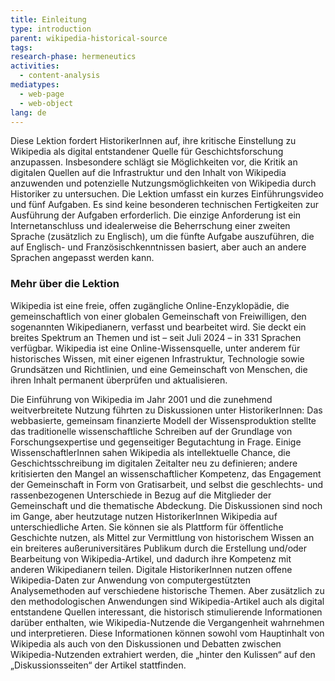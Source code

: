 ```yaml
---
title: Einleitung
type: introduction
parent: wikipedia-historical-source
tags:
research-phase: hermeneutics
activities: 
  - content-analysis 
mediatypes:
  - web-page
  - web-object
lang: de
---
```


Diese Lektion fordert HistorikerInnen auf, ihre kritische Einstellung zu Wikipedia als digital entstandener Quelle für Geschichtsforschung anzupassen. Insbesondere schlägt sie Möglichkeiten vor, die Kritik an digitalen Quellen auf die Infrastruktur und den Inhalt von Wikipedia anzuwenden und potenzielle Nutzungsmöglichkeiten von Wikipedia durch Historiker zu untersuchen. Die Lektion umfasst ein kurzes Einführungsvideo und fünf Aufgaben. Es sind keine besonderen technischen Fertigkeiten zur Ausführung der Aufgaben erforderlich. Die einzige Anforderung ist ein Internetanschluss und idealerweise die Beherrschung einer zweiten Sprache (zusätzlich zu Englisch), um die fünfte Aufgabe auszuführen, die auf Englisch- und Französischkenntnissen basiert, aber auch an andere Sprachen angepasst werden kann.

<!-- more -->

### Mehr über die Lektion
<!-- section-contents -->

Wikipedia ist eine freie, offen zugängliche Online-Enzyklopädie, die gemeinschaftlich von einer globalen Gemeinschaft von Freiwilligen, den sogenannten Wikipedianern, verfasst und bearbeitet wird. Sie deckt ein breites Spektrum an Themen und ist – seit Juli 2024 – in 331 Sprachen verfügbar. Wikipedia ist eine Online-Wissensquelle, unter anderem für historisches Wissen, mit einer eigenen Infrastruktur, Technologie sowie Grundsätzen und Richtlinien, und eine Gemeinschaft von Menschen, die ihren Inhalt permanent überprüfen und aktualisieren.

Die Einführung von Wikipedia im Jahr 2001 und die zunehmend weitverbreitete Nutzung führten zu Diskussionen unter HistorikerInnen: Das webbasierte, gemeinsam finanzierte Modell der Wissensproduktion stellte das traditionelle wissenschaftliche Schreiben auf der Grundlage von Forschungsexpertise und gegenseitiger Begutachtung in Frage. Einige WissenschaftlerInnen sahen Wikipedia als intellektuelle Chance, die Geschichtsschreibung im digitalen Zeitalter neu zu definieren; andere kritisierten den Mangel an wissenschaftlicher Kompetenz, das Engagement der Gemeinschaft in Form von Gratisarbeit, und selbst die geschlechts- und rassenbezogenen Unterschiede in Bezug auf die Mitglieder der Gemeinschaft und die thematische Abdeckung. Die Diskussionen sind noch im Gange, aber heutzutage nutzen HistorikerInnen Wikipedia auf unterschiedliche Arten. Sie können sie als Plattform für öffentliche Geschichte nutzen, als Mittel zur Vermittlung von historischem Wissen an ein breiteres außeruniversitäres Publikum durch die Erstellung und/oder Bearbeitung von Wikipedia-Artikel, und dadurch ihre Kompetenz mit anderen Wikipedianern teilen. Digitale HistorikerInnen nutzen offene Wikipedia-Daten zur Anwendung von computergestützten Analysemethoden auf verschiedene historische Themen. Aber zusätzlich zu den methodologischen Anwendungen sind Wikipedia-Artikel auch als digital entstandene Quellen interessant, die historisch stimulierende Informationen darüber enthalten, wie Wikipedia-Nutzende die Vergangenheit wahrnehmen und interpretieren. Diese Informationen können sowohl vom Hauptinhalt von Wikipedia als auch von den Diskussionen und Debatten zwischen Wikipedia-Nutzenden extrahiert werden, die „hinter den Kulissen“ auf den „Diskussionsseiten“ der Artikel stattfinden.

